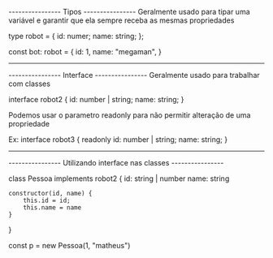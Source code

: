 ---------------- Tipos ----------------
Geralmente usado para tipar uma variável e garantir que ela sempre receba as mesmas propriedades

type robot = {
    id: numer;
    name: string;
};

const bot: robot = {
    id: 1,
    name: "megaman",
}

------------------------------------------------

---------------- Interface ----------------
Geralmente usado para trabalhar com classes

interface robot2 {
    id: number | string;
    name: string;
}

Podemos usar o parametro readonly para não permitir alteração de uma propriedade

Ex:
    interface robot3 {
        readonly id: number | string;
        name: string;
    }


--------------------------------

---------------- Utilizando interface nas classes ----------------

class Pessoa implements robot2 {
    id: string | number
    name: string

    constructor(id, name) {
        this.id = id;
        this.name = name
    } 
}

const p = new Pessoa(1, "matheus")